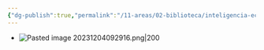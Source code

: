 ```yaml
---
{"dg-publish":true,"permalink":"/11-areas/02-biblioteca/inteligencia-ecologica/","noteIcon":""}
---
```


- ![Pasted image 20231204092916.png|200](/img/user/11%20%C3%81reas%20%E2%9A%99/02%20Biblioteca/%F0%9F%92%BE%20Adjuntos/Pasted%20image%2020231204092916.png)